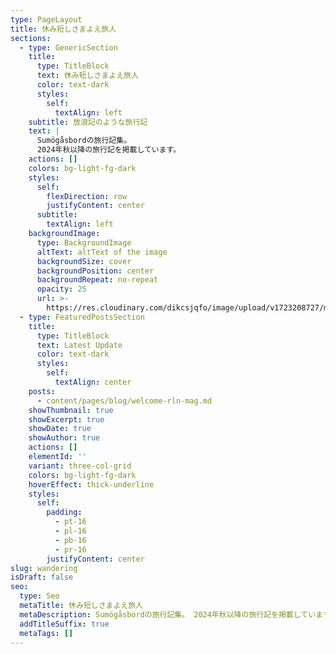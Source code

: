 ```yaml
---
type: PageLayout
title: 休み短しさまよえ旅人
sections:
  - type: GenericSection
    title:
      type: TitleBlock
      text: 休み短しさまよえ旅人
      color: text-dark
      styles:
        self:
          textAlign: left
    subtitle: 放浪記のような旅行記
    text: |
      Sumögåsbordの旅行記集。
      2024年秋以降の旅行記を掲載しています。
    actions: []
    colors: bg-light-fg-dark
    styles:
      self:
        flexDirection: row
        justifyContent: center
      subtitle:
        textAlign: left
    backgroundImage:
      type: BackgroundImage
      altText: altText of the image
      backgroundSize: cover
      backgroundPosition: center
      backgroundRepeat: no-repeat
      opacity: 25
      url: >-
        https://res.cloudinary.com/dikcsjqfo/image/upload/v1723208727/magazine_background_kibsht.svg
  - type: FeaturedPostsSection
    title:
      type: TitleBlock
      text: Latest Update
      color: text-dark
      styles:
        self:
          textAlign: center
    posts:
      - content/pages/blog/welcome-rln-mag.md
    showThumbnail: true
    showExcerpt: true
    showDate: true
    showAuthor: true
    actions: []
    elementId: ''
    variant: three-col-grid
    colors: bg-light-fg-dark
    hoverEffect: thick-underline
    styles:
      self:
        padding:
          - pt-16
          - pl-16
          - pb-16
          - pr-16
        justifyContent: center
slug: wandering
isDraft: false
seo:
  type: Seo
  metaTitle: 休み短しさまよえ旅人
  metaDescription: Sumögåsbordの旅行記集。 2024年秋以降の旅行記を掲載しています。
  addTitleSuffix: true
  metaTags: []
---
```

